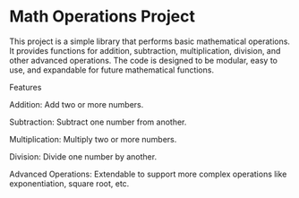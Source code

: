 # Math Operations Project
This project is a simple library that performs basic mathematical operations. It provides functions for addition, subtraction, multiplication, division, and other advanced operations. The code is designed to be modular, easy to use, and expandable for future mathematical functions.

Features

Addition: Add two or more numbers.

Subtraction: Subtract one number from another.

Multiplication: Multiply two or more numbers.

Division: Divide one number by another.

Advanced Operations: Extendable to support more complex operations like exponentiation, square root, etc.
